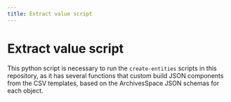 ```yaml
---
title: Extract value script
---
```


# Extract value script

This python script is necessary to run the `create-entities` scripts in this repository, as it has several functions that custom build JSON components from the CSV templates, based on the ArchivesSpace JSON schemas for each object.
